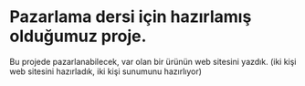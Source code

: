 # Pazarlama dersi için hazırlamış olduğumuz proje. 
Bu projede pazarlanabilecek, var olan bir ürünün web sitesini yazdık. (iki kişi web sitesini hazırladık, iki kişi sunumunu hazırlıyor)
